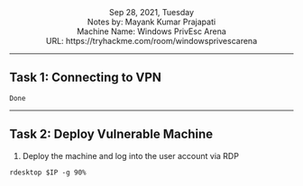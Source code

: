 <div align = "center">
Sep 28, 2021, Tuesday<br>
Notes by: Mayank Kumar Prajapati<br>
Machine Name: Windows PrivEsc Arena<br>
URL: https://tryhackme.com/room/windowsprivescarena
</div>

***
## Task 1:  Connecting to VPN
```
Done
```
***
## Task 2: Deploy Vulnerable Machine
1. Deploy the machine and log into the user account via RDP

```
rdesktop $IP -g 90%
```


